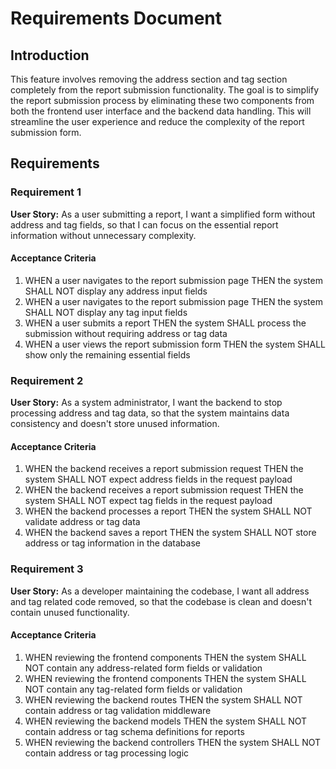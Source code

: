 # Requirements Document

## Introduction

This feature involves removing the address section and tag section completely from the report submission functionality. The goal is to simplify the report submission process by eliminating these two components from both the frontend user interface and the backend data handling. This will streamline the user experience and reduce the complexity of the report submission form.

## Requirements

### Requirement 1

**User Story:** As a user submitting a report, I want a simplified form without address and tag fields, so that I can focus on the essential report information without unnecessary complexity.

#### Acceptance Criteria

1. WHEN a user navigates to the report submission page THEN the system SHALL NOT display any address input fields
2. WHEN a user navigates to the report submission page THEN the system SHALL NOT display any tag input fields
3. WHEN a user submits a report THEN the system SHALL process the submission without requiring address or tag data
4. WHEN a user views the report submission form THEN the system SHALL show only the remaining essential fields

### Requirement 2

**User Story:** As a system administrator, I want the backend to stop processing address and tag data, so that the system maintains data consistency and doesn't store unused information.

#### Acceptance Criteria

1. WHEN the backend receives a report submission request THEN the system SHALL NOT expect address fields in the request payload
2. WHEN the backend receives a report submission request THEN the system SHALL NOT expect tag fields in the request payload
3. WHEN the backend processes a report THEN the system SHALL NOT validate address or tag data
4. WHEN the backend saves a report THEN the system SHALL NOT store address or tag information in the database

### Requirement 3

**User Story:** As a developer maintaining the codebase, I want all address and tag related code removed, so that the codebase is clean and doesn't contain unused functionality.

#### Acceptance Criteria

1. WHEN reviewing the frontend components THEN the system SHALL NOT contain any address-related form fields or validation
2. WHEN reviewing the frontend components THEN the system SHALL NOT contain any tag-related form fields or validation
3. WHEN reviewing the backend routes THEN the system SHALL NOT contain address or tag validation middleware
4. WHEN reviewing the backend models THEN the system SHALL NOT contain address or tag schema definitions for reports
5. WHEN reviewing the backend controllers THEN the system SHALL NOT contain address or tag processing logic